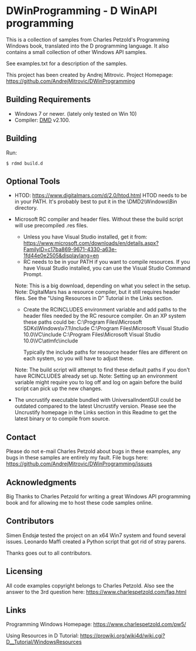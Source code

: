 # DWinProgramming - D WinAPI programming
This is a collection of samples from Charles Petzold's Programming Windows book,
translated into the D programming language. It also contains a small collection
of other Windows API samples.

See examples.txt for a description of the samples.

This project has been created by Andrej Mitrovic.
Project Homepage: https://github.com/AndrejMitrovic/DWinProgramming

## Building Requirements
- Windows 7 or newer. (lately only tested on Win 10)
- Compiler: [DMD] v2.100.

[DMD]: https://dlang.org/download.html

## Building

Run:

    $ rdmd build.d

## Optional Tools
- HTOD: https://www.digitalmars.com/d/2.0/htod.html
    HTOD needs to be in your PATH. It's probably best to put it in the \DMD2\Windows\Bin
    directory.

- Microsoft RC compiler and header files. Without these the build script will use
  precompiled .res files.
    - Unless you have Visual Studio installed, get it from:
    https://www.microsoft.com/downloads/en/details.aspx?FamilyID=c17ba869-9671-4330-a63e-1fd44e0e2505&displaylang=en
    - RC needs to be in your PATH if you want to compile resources. If you have Visual Studio installed, you can use the Visual Studio Command Prompt.

    Note: This is a big download, depending on what you select in the setup.
    Note: DigitalMars has a resource compiler, but it still requires header files.
          See the "Using Resources in D" Tutorial in the Links section.

    - Create the RCINCLUDES environment variable and add paths to the header files needed
      by the RC resource compiler.
      On an XP system these paths could be:
        C:\Program Files\Microsoft SDKs\Windows\v7.1\Include
        C:\Program Files\Microsoft Visual Studio 10.0\VC\include
        C:\Program Files\Microsoft Visual Studio 10.0\VC\atlmfc\include

      Typically the include paths for resource header files are different on each system,
      so you will have to adjust these.

    Note: The build script will attempt to find these default paths if you don't have
          RCINCLUDES already set up.
    Note: Setting up an environment variable might require you to log off and log on
          again before the build script can pick up the new changes.

- The uncrustify executable bundled with UniversalIndentGUI could be outdated compared to
  the latest Uncrustify version.
  Please see the Uncrustify homepage in the Links section in this Readme to get the
  latest binary or to compile from source.

## Contact
Please do not e-mail Charles Petzold about bugs in these examples,
any bugs in these samples are entirely my fault.
File bugs here: https://github.com/AndrejMitrovic/DWinProgramming/issues

## Acknowledgments

Big Thanks to Charles Petzold for writing a great Windows API programming book and
for allowing me to host these code samples online.

## Contributors
Simen Endsjø tested the project on an x64 Win7 system and found several issues.
Leonardo Maffi created a Python script that got rid of stray parens.

Thanks goes out to all contributors.

## Licensing
All code examples copyright belongs to Charles Petzold.
Also see the answer to the 3rd question here:
https://www.charlespetzold.com/faq.html

## Links

Programming Windows Homepage: https://www.charlespetzold.com/pw5/

Using Resources in D Tutorial: https://prowiki.org/wiki4d/wiki.cgi?D__Tutorial/WindowsResources
